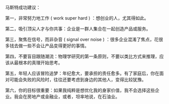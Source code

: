 马斯特成功建议：

第一，非常努力地工作 ( work super hard ) ：想创业的人，尤其得如此。


第二，吸引顶尖人才与你共事：企业是一群人集合在一起创造产品或服务。

第三，聚焦在信号，而非杂音 ( signal over noise ) ：很多企业混淆了焦点，花很多钱去做一些不会让产品变得更好的事情。

第四，不要盲目跟随潮流：物理学研究的第一条原则，不要以类比方式来推理，应该从最根本的真理开始思考。

第五，年轻人应该冒险追梦：年纪愈大，要承担的责任愈多。有了家庭后，你在面对可能会失败的风险时，往往还要考虑到身边的其他人，变得比较犹豫。


第六，你的目标很重要：如果我纯粹是想优化我的身家价值，我不会选择这些企业。我会在房地产或金融业，或者，坦率地说，在石油业。